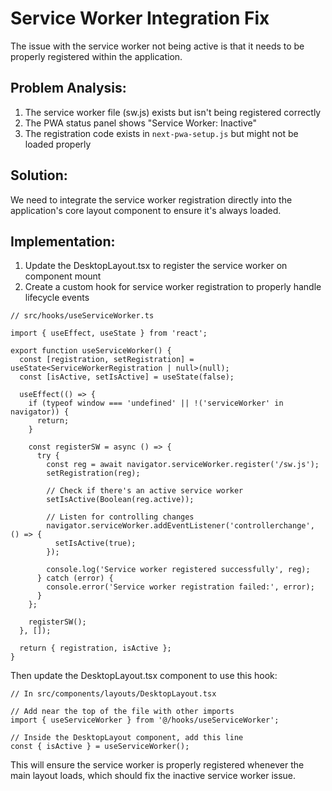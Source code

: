 # Service Worker Integration Fix

The issue with the service worker not being active is that it needs to be properly registered within the application.

## Problem Analysis:

1. The service worker file (sw.js) exists but isn't being registered correctly
2. The PWA status panel shows "Service Worker: Inactive"
3. The registration code exists in `next-pwa-setup.js` but might not be loaded properly

## Solution:

We need to integrate the service worker registration directly into the application's core layout component to ensure it's always loaded.

## Implementation:

1. Update the DesktopLayout.tsx to register the service worker on component mount
2. Create a custom hook for service worker registration to properly handle lifecycle events

```tsx
// src/hooks/useServiceWorker.ts

import { useEffect, useState } from 'react';

export function useServiceWorker() {
  const [registration, setRegistration] = useState<ServiceWorkerRegistration | null>(null);
  const [isActive, setIsActive] = useState(false);
  
  useEffect(() => {
    if (typeof window === 'undefined' || !('serviceWorker' in navigator)) {
      return;
    }
    
    const registerSW = async () => {
      try {
        const reg = await navigator.serviceWorker.register('/sw.js');
        setRegistration(reg);
        
        // Check if there's an active service worker
        setIsActive(Boolean(reg.active));
        
        // Listen for controlling changes
        navigator.serviceWorker.addEventListener('controllerchange', () => {
          setIsActive(true);
        });
        
        console.log('Service worker registered successfully', reg);
      } catch (error) {
        console.error('Service worker registration failed:', error);
      }
    };
    
    registerSW();
  }, []);
  
  return { registration, isActive };
}
```

Then update the DesktopLayout.tsx component to use this hook:

```tsx
// In src/components/layouts/DesktopLayout.tsx

// Add near the top of the file with other imports
import { useServiceWorker } from '@/hooks/useServiceWorker';

// Inside the DesktopLayout component, add this line
const { isActive } = useServiceWorker();
```

This will ensure the service worker is properly registered whenever the main layout loads, which should fix the inactive service worker issue.

